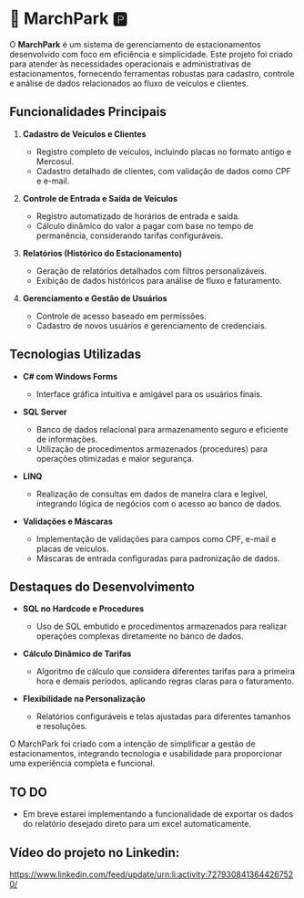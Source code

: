 # 🚗 MarchPark 🅿

O **MarchPark** é um sistema de gerenciamento de estacionamentos desenvolvido com foco em eficiência e simplicidade. Este projeto foi criado para atender às necessidades operacionais e administrativas de estacionamentos, fornecendo ferramentas robustas para cadastro, controle e análise de dados relacionados ao fluxo de veículos e clientes.

## Funcionalidades Principais

1. **Cadastro de Veículos e Clientes**
   - Registro completo de veículos, incluindo placas no formato antigo e Mercosul.
   - Cadastro detalhado de clientes, com validação de dados como CPF e e-mail.

2. **Controle de Entrada e Saída de Veículos**
   - Registro automatizado de horários de entrada e saída.
   - Cálculo dinâmico do valor a pagar com base no tempo de permanência, considerando tarifas configuráveis.

3. **Relatórios (Histórico do Estacionamento)**
   - Geração de relatórios detalhados com filtros personalizáveis.
   - Exibição de dados históricos para análise de fluxo e faturamento.

4. **Gerenciamento e Gestão de Usuários**
   - Controle de acesso baseado em permissões.
   - Cadastro de novos usuários e gerenciamento de credenciais.

## Tecnologias Utilizadas

- **C# com Windows Forms**
  - Interface gráfica intuitiva e amigável para os usuários finais.

- **SQL Server**
  - Banco de dados relacional para armazenamento seguro e eficiente de informações.
  - Utilização de procedimentos armazenados (procedures) para operações otimizadas e maior segurança.

- **LINQ**
  - Realização de consultas em dados de maneira clara e legível, integrando lógica de negócios com o acesso ao banco de dados.

- **Validações e Máscaras**
  - Implementação de validações para campos como CPF, e-mail e placas de veículos.
  - Máscaras de entrada configuradas para padronização de dados.

## Destaques do Desenvolvimento

- **SQL no Hardcode e Procedures**
  - Uso de SQL embutido e procedimentos armazenados para realizar operações complexas diretamente no banco de dados.

- **Cálculo Dinâmico de Tarifas**
  - Algoritmo de cálculo que considera diferentes tarifas para a primeira hora e demais períodos, aplicando regras claras para o faturamento.

- **Flexibilidade na Personalização**
  - Relatórios configuráveis e telas ajustadas para diferentes tamanhos e resoluções.

O MarchPark foi criado com a intenção de simplificar a gestão de estacionamentos, integrando tecnologia e usabilidade para proporcionar uma experiência completa e funcional.

## TO DO

- Em breve estarei implementando a funcionalidade de exportar os dados do relatório desejado direto para um excel automaticamente.


## Vídeo do projeto no Linkedin:

https://www.linkedin.com/feed/update/urn:li:activity:7279308413644267520/

